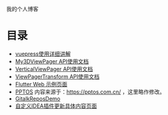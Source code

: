 我的个人博客

# 目录

* [vuepress使用详细讲解](https://aweiloveandroid.github.io/vuepress_usage/)
* [My3DViewPager API使用文档](https://aweiloveandroid.github.io/My3DViewPager/)
* [VerticalViewPager API使用文档](https://aweiloveandroid.github.io/VerticalViewPager/)
* [ViewPagerTransform API使用文档](https://aweiloveandroid.github.io/ViewPagerTransform)
* [Flutter Web 示例页面](https://aweiloveandroid.github.io/flutter_demo)
* [PPTOS](https://aweiloveandroid.github.io/PPTOS/)  内容来源于：https://pptos.com.cn/ ，这里略作修改。
* [GitalkReposDemo](https://aweiloveandroid.github.io/GitalkReposDemo)
* [自定义IDEA插件更新具体内容页面](https://aweiloveandroid.github.io/IDEAPluginUpdates/index.html)
